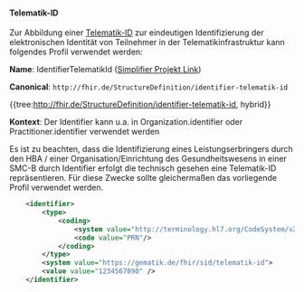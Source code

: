 #### Telematik-ID

Zur Abbildung einer [Telematik-ID](https://fachportal.gematik.de/fachportal-import/files/gemSpec_PKI_V2.10.2.pdf) zur eindeutigen Identifizierung der elektronischen Identität von Teilnehmer in der Telematikinfrastruktur kann folgendes Profil verwendet werden:

**Name**: IdentifierTelematikId ([Simplifier Projekt Link](https://simplifier.net/resolve?canonical=http://fhir.de/StructureDefinition/identifier-telematik-id&scope=de.basisprofil.r4@1.5.0-ballot))

**Canonical**: `http://fhir.de/StructureDefinition/identifier-telematik-id`

{{tree:http://fhir.de/StructureDefinition/identifier-telematik-id, hybrid}}

**Kontext**: Der Identifier kann u.a. in Organization.identifier oder Practitioner.identifier verwendet werden

Es ist zu beachten, dass die Identifizierung eines Leistungserbringers durch den HBA / einer Organisation/Einrichtung des Gesundheitswesens in einer SMC-B durch Identifier erfolgt die technisch gesehen eine Telematik-ID repräsentieren. Für diese Zwecke sollte gleichermaßen das vorliegende Profil verwendet werden.

```xml
    <identifier>
        <type>
            <coding>
                <system value="http://terminology.hl7.org/CodeSystem/v2-0203"/>
                <code value="PRN"/>
            </coding>
        </type>
        <system value="https://gematik.de/fhir/sid/telematik-id">
        <value value="1234567890" />
    </identifier>
```